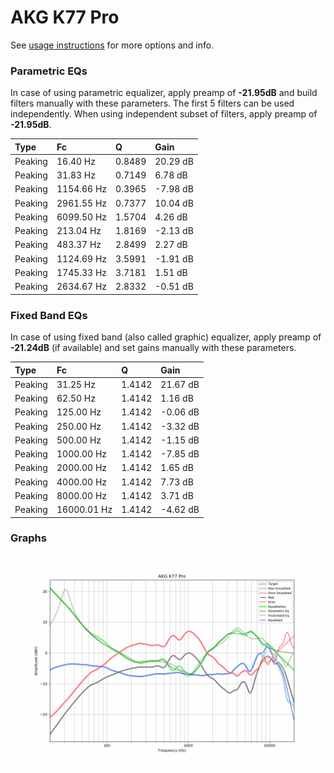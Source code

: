 # AKG K77 Pro
See [usage instructions](https://github.com/jaakkopasanen/AutoEq#usage) for more options and info.

### Parametric EQs
In case of using parametric equalizer, apply preamp of **-21.95dB** and build filters manually
with these parameters. The first 5 filters can be used independently.
When using independent subset of filters, apply preamp of **-21.95dB**.

| Type    | Fc         |      Q | Gain     |
|:--------|:-----------|:-------|:---------|
| Peaking | 16.40 Hz   | 0.8489 | 20.29 dB |
| Peaking | 31.83 Hz   | 0.7149 | 6.78 dB  |
| Peaking | 1154.66 Hz | 0.3965 | -7.98 dB |
| Peaking | 2961.55 Hz | 0.7377 | 10.04 dB |
| Peaking | 6099.50 Hz | 1.5704 | 4.26 dB  |
| Peaking | 213.04 Hz  | 1.8169 | -2.13 dB |
| Peaking | 483.37 Hz  | 2.8499 | 2.27 dB  |
| Peaking | 1124.69 Hz | 3.5991 | -1.91 dB |
| Peaking | 1745.33 Hz | 3.7181 | 1.51 dB  |
| Peaking | 2634.67 Hz | 2.8332 | -0.51 dB |

### Fixed Band EQs
In case of using fixed band (also called graphic) equalizer, apply preamp of **-21.24dB**
(if available) and set gains manually with these parameters.

| Type    | Fc          |      Q | Gain     |
|:--------|:------------|:-------|:---------|
| Peaking | 31.25 Hz    | 1.4142 | 21.67 dB |
| Peaking | 62.50 Hz    | 1.4142 | 1.16 dB  |
| Peaking | 125.00 Hz   | 1.4142 | -0.06 dB |
| Peaking | 250.00 Hz   | 1.4142 | -3.32 dB |
| Peaking | 500.00 Hz   | 1.4142 | -1.15 dB |
| Peaking | 1000.00 Hz  | 1.4142 | -7.85 dB |
| Peaking | 2000.00 Hz  | 1.4142 | 1.65 dB  |
| Peaking | 4000.00 Hz  | 1.4142 | 7.73 dB  |
| Peaking | 8000.00 Hz  | 1.4142 | 3.71 dB  |
| Peaking | 16000.01 Hz | 1.4142 | -4.62 dB |

### Graphs
![](./AKG%20K77%20Pro.png)